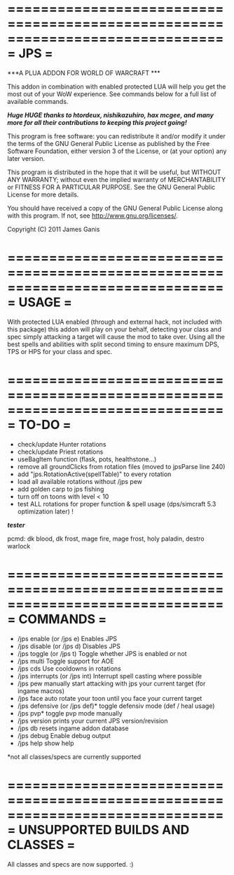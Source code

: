 ==============================================================================
= JPS =
==============================================================================
***A PLUA ADDON FOR WORLD OF WARCRAFT                     ***

This addon in combination with enabled protected LUA will help you get the most
out of your WoW experience. See commands below for a full list of available 
commands.

***Huge HUGE thanks to htordeux, nishikazuhiro, hax mcgee, 
and many more for all their contributions to keeping this project going!***

This program is free software: you can redistribute it and/or modify
it under the terms of the GNU General Public License as published by
the Free Software Foundation, either version 3 of the License, or
(at your option) any later version.

This program is distributed in the hope that it will be useful,
but WITHOUT ANY WARRANTY; without even the implied warranty of
MERCHANTABILITY or FITNESS FOR A PARTICULAR PURPOSE.  See the
GNU General Public License for more details.

You should have received a copy of the GNU General Public License
along with this program.  If not, see <http://www.gnu.org/licenses/>.

Copyright (C) 2011 James Ganis

==============================================================================
= USAGE                                                                      =
==============================================================================

With protected LUA enabled (through and external hack, not included with this
package) this addon will play on your behalf, detecting your class and spec
simply attacking a target will cause the mod to take over. Using all the best
spells and abilities with split second timing to ensure maximum DPS, TPS or
HPS for your class and spec.

==============================================================================
= TO-DO                                                                      =
==============================================================================

* check/update Hunter rotations
* check/update Priest rotations
* useBagItem function (flask, pots, healthstone...)
* remove all groundClicks from rotation files (moved to jpsParse line 240)
* add "jps.RotationActive(spellTable)" to every rotation
* load all available rotations without /jps pew
* add golden carp to jps fishing
* turn off on toons with level < 10
* test ALL rotations for proper function & spell usage (dps/simcraft 5.3 optimization later) !

***tester***

pcmd: dk blood, dk frost, mage fire, mage frost, holy paladin, destro warlock

==============================================================================
= COMMANDS                                                                   =
==============================================================================

* /jps enable (or /jps e)			Enables JPS
* /jps disable (or /jps d)		Disables JPS
* /jps toggle (or /jps t)			Toggle whether JPS is enabled or not
* /jps multi			Toggle support for AOE
* /jps cds			Use cooldowns in rotations
* /jps interrupts (or /jps int)		Interrupt spell casting where possible
* /jps pew			manually start attacking with jps your current target (for ingame macros)
* /jps face			auto rotate your toon until you face your current target
* /jps defensive (or /jps def)*			toggle defensiv mode (def / heal usage)
* /jps pvp*			toggle pvp mode manually
* /jps version		prints your current JPS version/revision
* /jps db				resets ingame addon database
* /jps debug			Enable debug output
* /jps help			show help

*not all classes/specs are currently supported

==============================================================================
= UNSUPPORTED BUILDS AND CLASSES                                             =
==============================================================================

All classes and specs are now supported. :)